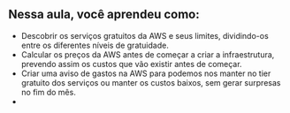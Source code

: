 ## Nessa aula, você aprendeu como:

- Descobrir os serviços gratuitos da AWS e seus limites, dividindo-os entre os diferentes níveis de gratuidade.
- Calcular os preços da AWS antes de começar a criar a infraestrutura, prevendo assim os custos que vão existir antes de começar.
- Criar uma aviso de gastos na AWS para podemos nos manter no tier gratuito dos serviços ou manter os custos baixos, sem gerar surpresas no fim do mês.
- 